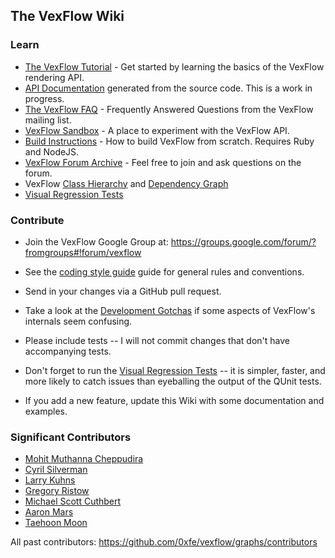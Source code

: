 ## The VexFlow Wiki

### Learn

* [The VexFlow Tutorial](http://www.vexflow.com/docs/tutorial.html) - Get started by learning the basics of the VexFlow rendering API.
* [API Documentation](http://public.vexflow.com/docs/) generated from the source code. This is a work in progress.
* [The VexFlow FAQ](The-VexFlow-FAQ) - Frequently Answered Questions from the VexFlow mailing list. 
* [VexFlow Sandbox](http://www.vexflow.com/docs/sandbox.html) - A place to experiment with the VexFlow API.
* [Build Instructions](Build-Instructions) - How to build VexFlow from scratch. Requires Ruby and NodeJS.
* [VexFlow Forum Archive](https://groups.google.com/forum/?fromgroups#!forum/vexflow) - Feel free to join and ask questions on the forum.
* VexFlow [Class Hierarchy](https://github.com/0xfe/vexflow/wiki/VexFlow-Class-Hierarchy) and [Dependency Graph](https://github.com/0xfe/vexflow/wiki/VexFlow-Dependency-Graph)
* [Visual Regression Tests](https://github.com/0xfe/vexflow/wiki/Visual-Regression-Tests)

### Contribute

* Join the VexFlow Google Group at: https://groups.google.com/forum/?fromgroups#!forum/vexflow
* See the [coding style guide](VexFlow-Coding-Style) guide for general rules and conventions.
* Send in your changes via a GitHub pull request.
* Take a look at the [Development Gotchas](https://github.com/0xfe/vexflow/wiki/Development-Gotchas) if some aspects of VexFlow's internals seem confusing.
* Please include tests -- I will not commit changes that don't have accompanying tests.
* Don't forget to run the [Visual Regression Tests](https://github.com/0xfe/vexflow/wiki/Visual-Regression-Tests) -- it is simpler, faster, and more likely to catch issues than eyeballing the output of the QUnit tests.

* If you add a new feature, update this Wiki with some documentation and examples.

### Significant Contributors

* [Mohit Muthanna Cheppudira](http://github.com/0xfe)
* [Cyril Silverman](http://github.com/Silverwolf90)
* [Larry Kuhns](http://github.com/LarryKu)
* [Gregory Ristow](http://github.com/gristow)
* [Michael Scott Cuthbert](http://github.com/mscuthbert)
* [Aaron Mars](http://github.com/aaronmars)
* [Taehoon Moon](http://github.com/panarch)

All past contributors: https://github.com/0xfe/vexflow/graphs/contributors